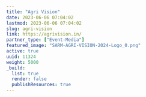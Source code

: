 ```yaml
---
title: "Agri Vision"
date: 2023-06-06 07:04:02
lastmod: 2023-06-06 07:04:02
slug: agri-vision
link: https://agrivision.in/
partner_type: ["Event-Media"]
featured_image: "SARM-AGRI-VISION-2024-Logo_0.png"
active: true
uuid: 11324
weight: 5000
_build:
  list: true
  render: false
  publishResources: true
---
```

